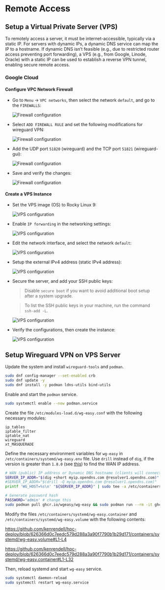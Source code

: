 # Remote Access

## Setup a Virtual Private Server (VPS)

To remotely access a server, it must be internet-accessible, typically via a static IP. For servers with dynamic IPs, a dynamic DNS service can map the IP to a hostname. If dynamic DNS isn’t feasible (e.g., due to restricted router access preventing port forwarding), a VPS (e.g., from Google, Linode, Oracle) with a static IP can be used to establish a reverse VPN tunnel, enabling secure remote access.

### Google Cloud

#### Configure VPC Network Firewall

- Go to `Menu` → `VPC networks`, then select the network `default`, and go to the `FIREWALLS`:

  ![Firewall configuration](../assets/configure-vps-firewall-00.png)

- Select `ADD FIREWALL RULE` and set the following modifications for wireguard VPN:

  ![Firewall configuration](../assets/configure-vps-firewall-01.png)

- Add the UDP port `51820` (wireguard) and the TCP port `51821` (wireguard-gui):

  ![Firewall configuration](../assets/configure-vps-firewall-02.png)

- Save and verify the changes:

  ![Firewall configuration](../assets/configure-vps-firewall-03.png)

#### Create a VPS Instance

- Set the VPS image (OS) to Rocky Linux 9:

  ![VPS configuration](../assets/configure-vps-00.png)

- Enable `IP forwarding` in the networking settings:

  ![VPS configuration](../assets/configure-vps-01.png)

- Edit the network interface, and select the network `default`:

  ![VPS configuration](../assets/configure-vps-02.png)

- Setup the external IPv4 address (static IPv4 address):

  ![VPS configuration](../assets/configure-vps-03.png)

- Secure the server, and add your SSH public keys:

  > Disable `secure boot` if you want to avoid additional boot setup after a system upgrade.

  > To list the SSH public keys in your machine, run the command `ssh-add -L`.

  ![VPS configuration](../assets/configure-vps-04.png)

- Verify the configurations, then create the instance:

  ![VPS configuration](../assets/configure-vps-05.png)

## Setup Wireguard VPN on VPS Server

Update the system and install `wireguard-tools` and `podman`.

``` sh
sudo dnf config-manager --set-enabled crb
sudo dnf update -y
sudo dnf install -y podman ldns-utils bind-utils

```

Enable and start the `podman` service.

``` sh
sudo systemctl enable --now podman.service
```

Create the file `/etc/modules-load.d/wg-easy.conf` with the following necessary modules:

``` text
ip_tables
iptable_filter
iptable_nat
wireguard
xt_MASQUERADE
```

Define the necessary environment variables for `wg-easy` in `/etc/containers/systemd/wg-easy.env` file. Use `drill` instead of `dig`, if the version is greater than `1.8.0` (see [this](https://github.com/NLnetLabs/ldns/issues/28)) to find the WAN IP address.

``` sh
# WAN (public) IP address or Dynamic DNS hostname (clients will connect to)
SERVER_IP_ADDR="$(dig +short myip.opendns.com @resolver1.opendns.com)"
#SERVER_IP_ADDR="$(drill -Q myip.opendns.com @resolver1.opendns.com)"
printf 'WG_HOST=%s\n' "${SERVER_IP_ADDR}" | sudo tee -a /etc/containers/systemd/wg-easy.env

# Generate password hash
PASSWORD='admin' # change this
sudo podman pull ghcr.io/wgeasy/wg-easy && sudo podman run --rm -it ghcr.io/wg-easy/wg-easy wgpw "${PASSWORD}" | tr -d "[:space:][:cntrl:]'" | sudo tee -a /etc/containers/systemd/wg-easy.env
```

Modify the files `/etc/containers/systemd/wg-easy.container` and `/etc/containers/systemd/wg-easy.volume` with the following contents:

https://github.com/kenrendell/hpc-deploy/blob/626366d0c7eedc579d288a3a90f7790b1b29d171/containers/systemd/wg-easy.volume#L1-L4

https://github.com/kenrendell/hpc-deploy/blob/626366d0c7eedc579d288a3a90f7790b1b29d171/containers/systemd/wg-easy.container#L1-L32

Then, reload systemd and start `wg-easy` service.

``` sh
sudo systemctl daemon-reload
sudo systemctl restart wg-easy.service
```
